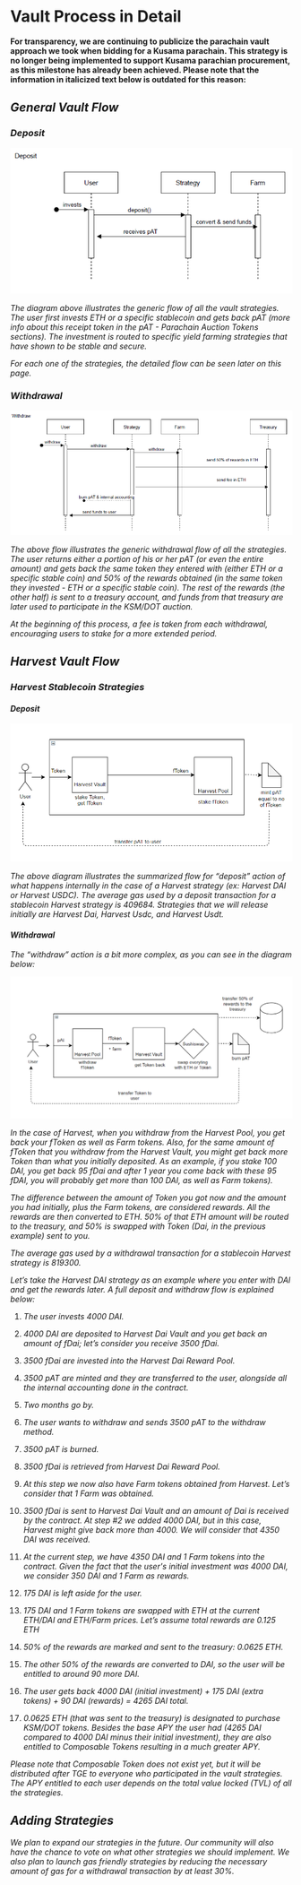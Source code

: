 # Vault Process in Detail

**For transparency, we are continuing to publicize the parachain vault approach 
we took when bidding for a Kusama parachain. This strategy is no longer being 
implemented to support Kusama parachian procurement, as this milestone has 
already been achieved. Please note that the information in italicized text below 
is outdated for this reason:**

## *General Vault Flow*

### *Deposit*

![deposit-workflow](./vpd-general-deposit-workflow.png)

*The diagram above illustrates the generic flow of all the vault strategies. The 
user first invests ETH or a specific stablecoin and gets back pAT (more info 
about this receipt token in the pAT - Parachain Auction Tokens sections). The 
investment is routed to specific yield farming strategies that have shown to be 
stable and secure.*

*For each one of the strategies, the detailed flow can be seen later on this 
page.*

### *Withdrawal*

![withdrawal-workflow](./vpd-general-withdrawal-workflow.png)

*The above flow illustrates the generic withdrawal flow of all the strategies. 
The user returns either a portion of his or her pAT (or even the entire amount) 
and gets back the same token they entered with (either ETH or a specific stable 
coin) and 50% of the rewards obtained (in the same token they invested - ETH or 
a specific stable coin). The rest of the rewards (the other half) is sent to a 
treasury account, and funds from that treasury are later used to participate in 
the KSM/DOT auction.*

*At the beginning of this process, a fee is taken from each withdrawal, 
encouraging users to stake for a more extended period.*

## *Harvest Vault Flow*

### *Harvest Stablecoin Strategies*

#### *Deposit*

![harvest-sc-deposit-workflow](./vpd-harvest-sc-deposit-workflow.png)

*The above diagram illustrates the summarized flow for “deposit” action of what happens internally in the case of a Harvest strategy (ex: Harvest DAI or Harvest USDC). The average gas used by a deposit transaction for a stablecoin Harvest strategy is 409684. Strategies that we will release initially are Harvest Dai, Harvest Usdc, and Harvest Usdt.*

#### *Withdrawal*

*The “withdraw” action is a bit more complex, as you can see in the diagram below:*

![harvest-sc-withdrawl-workflow](./vpd-harvest-sc-withdrawal-workflow.png)

*In the case of Harvest, when you withdraw from the Harvest Pool, you get back 
your fToken as well as Farm tokens. Also, for the same amount of fToken that you 
withdraw from the Harvest Vault, you might get back more Token than what you 
initially deposited. As an example, if you stake 100 DAI, you get back 95 fDai 
and after 1 year you come back with these 95 fDAI, you will probably get more 
than 100 DAI, as well as Farm tokens).*

*The difference between the amount of Token you got now and the amount you had 
initially, plus the Farm tokens, are considered rewards. All the rewards are 
then converted to ETH. 50% of that ETH amount will be routed to the treasury, 
and 50% is swapped with Token (Dai, in the previous example) sent to you.*

*The average gas used by a withdrawal transaction for a stablecoin Harvest 
strategy is 819300.*

*Let’s take the Harvest DAI strategy as an example where you enter with DAI and 
get the rewards later. A full deposit and withdraw flow is explained below:*

1. *The user invests 4000 DAI.*

2. *4000 DAI are deposited to Harvest Dai Vault and you get back an amount of 
  fDai; let’s consider you receive 3500 fDai.*

3. *3500 fDai are invested into the Harvest Dai Reward Pool.*

4. *3500 pAT are minted and they are transferred to the user, alongside all the 
  internal accounting done in the contract.*

5. *Two months go by.*

6. *The user wants to withdraw and sends 3500 pAT to the withdraw method.*

7. *3500 pAT is burned.*

8. *3500 fDai is retrieved from Harvest Dai Reward Pool.*

9. *At this step we now also have Farm tokens obtained from Harvest. Let’s 
  consider that 1 Farm was obtained.*

10. *3500 fDai is sent to Harvest Dai Vault and an amount of Dai is received by 
  the contract. At step #2 we added 4000 DAI, but in this case, Harvest might 
  give back more than 4000. We will consider that 4350 DAI was received.*

11. *At the current step, we have 4350 DAI and 1 Farm tokens into the contract. 
  Given the fact that the user's initial investment was 4000 DAI, we consider 
  350 DAI and 1 Farm as rewards.*

12. *175 DAI is left aside for the user.*

13. *175 DAI and 1 Farm tokens are swapped with ETH at the current ETH/DAI and 
  ETH/Farm prices. Let’s assume total rewards are 0.125 ETH*

14. *50% of the rewards are marked and sent to the treasury: 0.0625 ETH.*

15. *The other 50% of the rewards are converted to DAI, so the user will be 
  entitled to around 90 more DAI.*

16. *The user gets back 4000 DAI (initial investment) + 175 DAI (extra tokens) + 
  90 DAI (rewards) = 4265 DAI total.*

17. *0.0625 ETH (that was sent to the treasury) is designated to purchase 
  KSM/DOT tokens. Besides the base APY the user had (4265 DAI compared to 4000 
  DAI minus their initial investment), they are also entitled to Composable 
  Tokens resulting in a much greater APY.*

*Please note that Composable Token does not exist yet, but it will be 
distributed after TGE to everyone who participated in the vault strategies. The 
APY entitled to each user depends on the total value locked (TVL) of all the 
strategies.*

## *Adding Strategies*

*We plan to expand our strategies in the future. Our community will also have 
the chance to vote on what other strategies we should implement. We also plan to 
launch gas friendly strategies by reducing the necessary amount of gas for a 
withdrawal transaction by at least 30%.*
